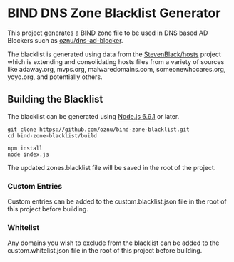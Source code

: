 # BIND DNS Zone Blacklist Generator

This project generates a BIND zone file to be used in DNS based AD Blockers such as [oznu/dns-ad-blocker](https://hub.docker.com/r/oznu/dns-ad-blocker/).

The blacklist is generated using data from the [StevenBlack/hosts](https://github.com/StevenBlack/hosts) project which is extending and consolidating hosts files from a variety of sources like adaway.org, mvps.org, malwaredomains.com, someonewhocares.org, yoyo.org, and potentially others.

## Building the Blacklist

The blacklist can be generated using [Node.js 6.9.1](https://nodejs.org) or later.

```
git clone https://github.com/oznu/bind-zone-blacklist.git
cd bind-zone-blacklist/build

npm install
node index.js
```

The updated zones.blacklist file will be saved in the root of the project.

### Custom Entries

Custom entries can be added to the custom.blacklist.json file in the root of this project before building.

### Whitelist

Any domains you wish to exclude from the blacklist can be added to the custom.whitelist.json file in the root of this project before building.
